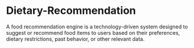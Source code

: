 # Dietary-Recommendation
A food recommendation engine is a technology-driven system designed to suggest or recommend food items to users based on their preferences, dietary restrictions, past behavior, or other relevant data. 
